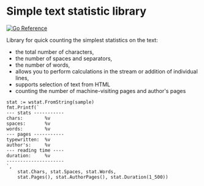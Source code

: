 Simple text statistic library
=============================

[![Go Reference](https://pkg.go.dev/badge/github.com/mdigger/wstat.svg)](https://pkg.go.dev/github.com/mdigger/wstat)

Library for quick counting the simplest statistics on the text:
- the total number of characters,
- the number of spaces and separators,
- the number of words,
- allows you to perform calculations in the stream or addition of individual lines,
- supports selection of text from HTML
- counting the number of machine-visiting pages and author's pages

```golang
stat := wstat.FromString(sample)
fmt.Printf(`
--- stats -----------
chars:        %v
spaces:       %v
words:        %v
--- pages -----------
typewritten:  %v
author's:     %v
--- reading time ----
duration:     %v
---------------------
`,
    stat.Chars, stat.Spaces, stat.Words,
    stat.Pages(), stat.AuthorPages(), stat.Duration(1_500))
```
